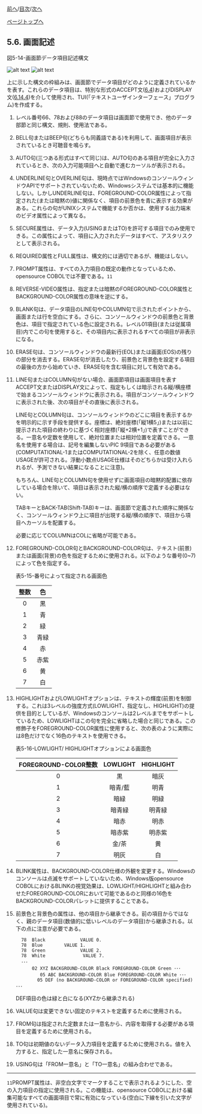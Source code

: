 <!--navi start1-->
[前へ](5-5.md)/[目次](https://momo2584.github.io/opensourcecobol.github.io/markdown/TOC.html)/[次へ](6-1-1.md)
<!--navi end1-->
<!--navi start2-->

[ページトップへ](5-6.md)
<!--navi end2-->
## 5.6. 画面記述

図5-14-画面節データ項目記述構文

![alt text](Image/5-14-1.png)
![alt text](Image/5-14-2.png)

上に示した構文の枠組みは、画面節でデータ項目がどのように定義されているかを表す。これらのデータ項目は、特別な形式のACCEPT文([6.4](6-4-1.md))およびDISPLAY文([6.14.4](6-14-4.md))を介して使用され、TUI(「テキストユーザインターフェース」プログラム)を作成する。

1. レベル番号66、78および88のデータ項目は画面節で使用でき、他のデータ部節と同じ構文、規則、使用法である。

2. BELL句またはBEEP句(どちらも同義語である)を利用して、画面項目が表示されているとき可聴音を鳴らす。

3. AUTO句(三つある形式はすべて同じ)は、AUTO句のある項目が完全に入力されているとき、次の入力可能項目へと自動で進むカーソルが表示される。

4. UNDERLINE句とOVERLINE句は、現時点ではWindowsのコンソールウィンドウAPIでサポートされていないため、Windowsシステムでは基本的に機能しない。しかしUNDERLINE句は、FOREGROUND-COLOR属性によって指定された(または暗黙の)値に関係なく、項目の前景色を青に表示する効果がある。これらの句がUNIXシステムで機能するか否かは、使用する出力端末のビデオ属性によって異なる。

5. SECURE属性は、データ入力(USINGまたはTO)を許可する項目でのみ使用できる。この属性によって、項目に入力されたデータはすべて、アスタリスクとして表示される。

6. REQUIRED属性とFULL属性は、構文的には適切であるが、機能はしない。

7. PROMPT属性は、すべての入力項目の既定の動作となっているため、opensource COBOLでは不要である。`11`

8. REVERSE-VIDEO属性は、指定または暗黙のFOREGROUND-COLOR属性とBACKGROUND-COLOR属性の意味を逆にする。

9. BLANK句は、データ項目のLINE句やCOLUMN句で示されたポイントから、画面または行を空白にする。さらに、コンソールウィンドウの前景色と背景色は、項目で指定されている色に設定される。レベル01項目(または従属項目)内でこの句を使用すると、その項目内に表示されるすべての項目が非表示になる。

10. ERASE句は、コンソールウィンドウの最新行(EOL)または画面(EOS)の残りの部分を消去する。ERASE句が消去したり、前景色と背景色を設定する項目の最後の方から始めていき、ERASE句を含む項目に対して有効である。

11. LINE句またはCOLUMN句がない場合、画面節項目は画面項目を表すACCEPT文またはDISPLAY文によって、指定もしくは暗示される縦/横座標で始まるコンソールウィンドウに表示される。項目がコンソールウィンドウに表示された後、次の項目がその直後に表示される。

    LINE句とCOLUMN句は、コンソールウィンドウのどこに項目を表示するかを明示的に示す手段を提供する。座標は、絶対座標(「縦1横5」)または以前に提示された項目の終わりに基づく相対座標(「縦+2横+1」)で表すことができる。一意名や定数を使用して、絶対位置または相対位置を定義できる。一意名を使用する場合は、記号を編集しないPIC 9項目である必要がある(COMPUTATIONAL-1またはCOMPUTATIONAL-2を除く、任意の数値USAGEが許可される。浮動小数点USAGE仕様はそのどちらかは受け入れられるが、予測できない結果になることに注意)。

      もちろん、LINE句とCOLUMN句を使用せずに画面項目の暗黙的配置に依存している場合を除いて、項目は表示された縦/横の順序で定義する必要はない。

      TABキーとBACK-TAB(Shift-TAB)キーは、画面節で定義された順序に関係なく、コンソールウィンドウ上に項目が出現する縦/横の順序で、項目から項目へカーソルを配置する。

      必要に応じてCOLUMNはCOLに省略が可能である。

12. FOREGROUND-COLOR句とBACKGROUND-COLOR句は、テキスト(前景)または画面(背景)の色を指定するために使用される。以下のような番号(0~7)によって色を指定する。

    表5-15-番号によって指定される画面色

    | 整数 | 色 |
    | :---: | :---: |
    | 0 | 黒 |
    | 1 | 青 |
    | 2 | 緑 |
    | 3 | 青緑 |
    | 4 | 赤 |
    | 5 | 赤紫 |
    | 6 | 黄 |
    | 7 | 白 |

13. HIGHLIGHTおよびLOWLIGHTオプションは、テキストの輝度(前景)を制御する。これは3レベルの強度方式(LOWLIGHT、指定なし、HIGHLIGHT)の提供を目的としているが、Windowsのコンソールは2レベルまでをサポートしているため、LOWLIGHTはこの句を完全に省略した場合と同じである。この修飾子をFOREGROUND-COLOR属性に使用すると、次の表のように実際には8色だけでなく16色のテキストを使用できる。

    表5-16-LOWLIGHT/ HIGHLIGHTオプションによる画面色<br>


     | FOREGROUND-COLOR整数 | LOWLIGHT | HIGHLIGHT |
    | :---: | :---: |:---: |
    | 0 | 黒 | 暗灰 |
    | 1 | 暗青/藍 | 明青 |
    | 2 | 暗緑 | 明緑 |
    | 3 | 暗青緑 | 明青緑 |
    | 4 | 暗赤 | 明赤 |
    | 5 | 暗赤紫 | 明赤紫 |
    | 6 | 金/茶 | 黄 |
    | 7 | 明灰 | 白 |


14. BLINK属性は、BACKGROUND-COLOR仕様の外観を変更する。Windowsのコンソールは点滅をサポートしていないため、Windows版opensource COBOLにおけるBLINKの視覚効果は、LOWLIGHT/HIGHLIGHTと組み合わせたFOREGROUND-COLORにおいて可能であるのと同様の16色をBACKGROUND-COLORパレットに提供することである。

15. 前景色と背景色の属性は、他の項目から継承できる。前の項目からではなく、親のデータ項目(数値的に低いレベルのデータ項目)から継承される。以下の点に注意が必要である。

    ```
      78  Black             VALUE 0.
      78  Blue        VALUE 1.
      78  Green             VALUE 2.
      78  White              VALUE 7.
      ･･･
          02 XYZ BACKGROUND-COLOR Black FOREGROUND-COLOR Green ･･･
             05 ABC BACKGROUND-COLOR Blue FOREGROUND-COLOR White ･･･
            05 DEF (no BACKGROUND-COLOR or FOREGROUND-COLOR specified) ･･･
    ```
      DEF項目の色は緑と白になる(XYZから継承される)

16. VALUE句は変更できない固定のテキストを定義するために使用される。

17. FROM句は指定された定数または一意名から、内容を取得する必要がある項目を定義するために使用される。

18. TO句は初期値のないデータ入力項目を定義するために使用される。値を入力すると、指定した一意名に保存される。

19. USING句は「FROM一意名」と「TO一意名」の組み合わせである。

---
`11`PROMPT属性は、非空白文字でマークすることで表示されるようにした、空の入力項目の指定に使用される。この機能は、opensource COBOLにおける編集可能なすべての画面項目で常に有効になっている(空白に下線を引いた文字が使用されている)。

